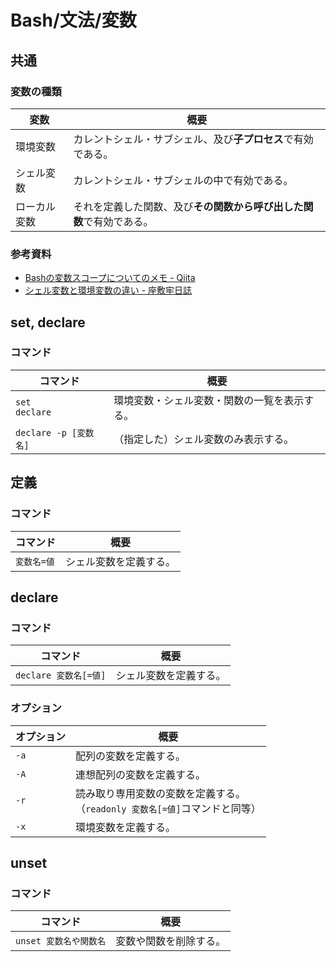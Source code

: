 # Bash/文法/変数

## 共通

### 変数の種類

| 変数         | 概要                                                         |
| ------------ | ------------------------------------------------------------ |
| 環境変数     | カレントシェル・サブシェル、及び**子プロセス**で有効である。 |
| シェル変数   | カレントシェル・サブシェルの中で有効である。                 |
| ローカル変数 | それを定義した関数、及び**その関数から呼び出した関数**で有効である。 |

### 参考資料

- [Bashの変数スコープについてのメモ - Qiita](https://qiita.com/kurukuruz/items/77b329f1c2e5e645de58)
- [シェル変数と環境変数の違い - 座敷牢日誌](https://zashikiro.hateblo.jp/entry/2017/03/31/001900)

## set, declare

### コマンド

| コマンド              | 概要                                         |
| --------------------- | -------------------------------------------- |
| `set`<br />`declare`  | 環境変数・シェル変数・関数の一覧を表示する。 |
| `declare -p [変数名]` | （指定した）シェル変数のみ表示する。         |

## 定義

### コマンド

| コマンド    | 概要                   |
| ----------- | ---------------------- |
| `変数名=値` | シェル変数を定義する。 |

## declare

### コマンド

| コマンド              | 概要                   |
| --------------------- | ---------------------- |
| `declare 変数名[=値]` | シェル変数を定義する。 |

### オプション

| オプション | 概要                                                         |
| ---------- | ------------------------------------------------------------ |
| `-a`       | 配列の変数を定義する。                                       |
| `-A`       | 連想配列の変数を定義する。                                   |
| `-r`       | 読み取り専用変数の変数を定義する。<br />（`readonly 変数名[=値]`コマンドと同等） |
| `-x`       | 環境変数を定義する。                                         |

## unset

### コマンド

| コマンド               | 概要                   |
| ---------------------- | ---------------------- |
| `unset 変数名や関数名` | 変数や関数を削除する。 |
